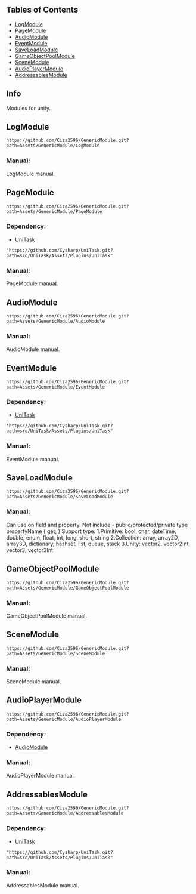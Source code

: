 ## Tables of Contents

 - [LogModule](#logmodule)
 - [PageModule](#pagemodule)
 - [AudioModule](#audiomodule)
 - [EventModule](#eventmodule)
 - [SaveLoadModule](#saveloadmodule)
 - [GameObjectPoolModule](#gameobjectpoolmodule)
 - [SceneModule](#scenemodule)
 - [AudioPlayerModule](#audioplayermodule)
 - [AddressablesModule](#addressablesmodule)


## Info
Modules for unity.


## LogModule
```
https://github.com/Ciza2596/GenericModule.git?path=Assets/GenericModule/LogModule
```

### Manual:
LogModule manual.


## PageModule
```
https://github.com/Ciza2596/GenericModule.git?path=Assets/GenericModule/PageModule
```

### Dependency:
 - [UniTask](https://github.com/Cysharp/UniTask)
```
"https://github.com/Cysharp/UniTask.git?path=src/UniTask/Assets/Plugins/UniTask"
```

### Manual:
PageModule manual.



## AudioModule
```
https://github.com/Ciza2596/GenericModule.git?path=Assets/GenericModule/AudioModule
```

### Manual:
AudioModule manual.


## EventModule
```
https://github.com/Ciza2596/GenericModule.git?path=Assets/GenericModule/EventModule
```

### Dependency:
 - [UniTask](https://github.com/Cysharp/UniTask)
```
"https://github.com/Cysharp/UniTask.git?path=src/UniTask/Assets/Plugins/UniTask"
```

### Manual:
EventModule manual.


## SaveLoadModule
```
https://github.com/Ciza2596/GenericModule.git?path=Assets/GenericModule/SaveLoadModule
```

### Manual:
Can use on field and property. Not include - public/protected/private type propertyName { get; }
Support type:
1.Primitive: bool, char, dateTime, double, enum, float, int, long, short, string
2.Collection: array, array2D, array3D, dictionary, hashset, list, queue, stack
3.Unity: vector2, vector2Int, vector3, vector3Int

## GameObjectPoolModule
```
https://github.com/Ciza2596/GenericModule.git?path=Assets/GenericModule/GameObjectPoolModule
```

### Manual:
GameObjectPoolModule manual.


## SceneModule
```
https://github.com/Ciza2596/GenericModule.git?path=Assets/GenericModule/SceneModule
```

### Manual:
SceneModule manual.


## AudioPlayerModule
```
https://github.com/Ciza2596/GenericModule.git?path=Assets/GenericModule/AudioPlayerModule
```

### Dependency:
 - [AudioModule](#audiomodule)

### Manual:
AudioPlayerModule manual.

## AddressablesModule
```
https://github.com/Ciza2596/GenericModule.git?path=Assets/GenericModule/AddressablesModule
```

### Dependency:
 - [UniTask](https://github.com/Cysharp/UniTask)
```
"https://github.com/Cysharp/UniTask.git?path=src/UniTask/Assets/Plugins/UniTask"
```

### Manual:
AddressablesModule manual.
